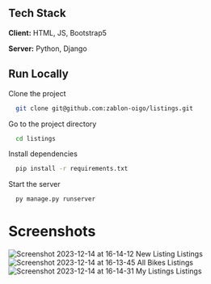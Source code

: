 ## Tech Stack

**Client:** HTML, JS, Bootstrap5

**Server:** Python, Django

## Run Locally

Clone the project

```bash
  git clone git@github.com:zablon-oigo/listings.git
```

Go to the project directory

```bash
  cd listings
```

Install dependencies

```bash
  pip install -r requirements.txt
```

Start the server

```bash
  py manage.py runserver
```

# Screenshots
![Screenshot 2023-12-14 at 16-14-12 New Listing Listings](https://github.com/zablon-oigo/listings/assets/143833326/6479fa28-3ca8-4492-970c-d40a3bb3c4ae)
![Screenshot 2023-12-14 at 16-13-45 All Bikes Listings](https://github.com/zablon-oigo/listings/assets/143833326/9bda7112-25c4-4e8e-bdd5-f61fd55a6630)
![Screenshot 2023-12-14 at 16-14-31 My Listings Listings](https://github.com/zablon-oigo/listings/assets/143833326/c82e7565-a82e-4e3e-8b92-0645852b0c17)
